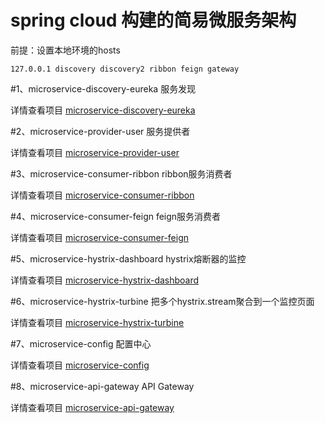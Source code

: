# spring cloud 构建的简易微服务架构

前提：设置本地环境的hosts

    127.0.0.1 discovery discovery2 ribbon feign gateway
    
#1、microservice-discovery-eureka 服务发现

详情查看项目 [microservice-discovery-eureka](microservice-discovery-eureka/)

#2、microservice-provider-user 服务提供者

详情查看项目 [microservice-provider-user](microservice-provider-user/)

#3、microservice-consumer-ribbon ribbon服务消费者

详情查看项目 [microservice-consumer-ribbon](microservice-consumer-ribbon/)

#4、microservice-consumer-feign feign服务消费者

详情查看项目 [microservice-consumer-feign](microservice-consumer-feign/)

#5、microservice-hystrix-dashboard hystrix熔断器的监控

详情查看项目 [microservice-hystrix-dashboard](microservice-hystrix-dashboard/)

#6、microservice-hystrix-turbine 把多个hystrix.stream聚合到一个监控页面

详情查看项目 [microservice-hystrix-turbine](microservice-hystrix-turbine/)

#7、microservice-config 配置中心

详情查看项目 [microservice-config](microservice-config/)

#8、microservice-api-gateway API Gateway

详情查看项目 [microservice-api-gateway](microservice-api-gateway/)
